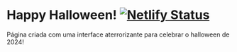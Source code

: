 # Happy Halloween! [![Netlify Status](https://api.netlify.com/api/v1/badges/98754fa1-1fd5-4de7-850f-9cdfe552cab7/deploy-status)](https://app.netlify.com/sites/halloween-2024/deploys)
 Página criada com uma interface aterrorizante para celebrar o halloween de 2024!
